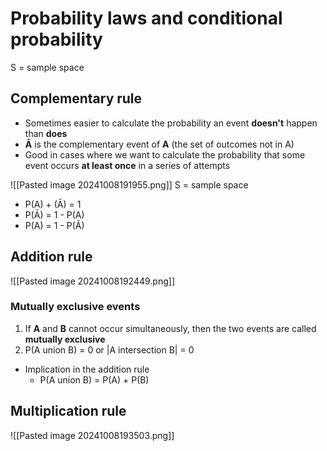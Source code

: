 # Probability laws and conditional probability

S = sample space
## Complementary rule

- Sometimes easier to calculate the probability an event **doesn't** happen than **does**
- **Ā** is the complementary event of **A** (the set of outcomes not in A)
- Good in cases where we want to calculate the probability that some event occurs **at least once** in a series of attempts

![[Pasted image 20241008191955.png]]
S = sample space

- P(A) + (Ā) = 1
- P(Ā) = 1 - P(A)
- P(A) = 1 - P(Ā)

## Addition rule

![[Pasted image 20241008192449.png]]

### Mutually exclusive events

1. If **A** and **B** cannot occur simultaneously, then the two events are called **mutually exclusive**
2. P(A union B) = 0 or |A intersection B| = 0

- Implication in the addition rule
	- P(A union B) = P(A) + P(B)

## Multiplication rule

![[Pasted image 20241008193503.png]]